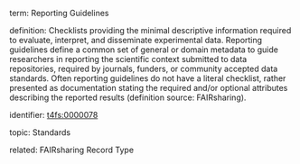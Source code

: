 term: Reporting Guidelines

definition: Checklists providing the minimal descriptive information required to evaluate, interpret, and disseminate experimental data. Reporting guidelines define a common set of general or domain metadata to guide researchers in reporting the scientific context submitted to data repositories, required by journals, funders, or community accepted data standards. Often reporting guidelines do not have a literal checklist, rather presented as documentation stating the required and/or optional attributes describing the reported results (definition source: FAIRsharing).

identifier: [t4fs:0000078](https://bioregistry.io/t4fs:0000078)

topic: Standards

related: FAIRsharing Record Type